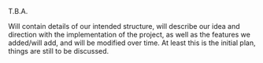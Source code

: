 T.B.A.

Will contain details of our intended structure, will describe our idea and direction with the implementation of the project, as well as the features we added/will add, and will be modified over time. At least this is the initial plan, things are still to be discussed. 
